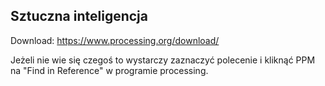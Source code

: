 ## Sztuczna inteligencja
Download: https://www.processing.org/download/

Jeżeli nie wie się czegoś to wystarczy zaznaczyć polecenie i kliknąć PPM na "Find in Reference" w programie processing.
